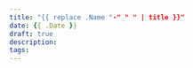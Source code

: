 ```yaml
---
title: "{{ replace .Name "-" " " | title }}"
date: {{ .Date }}
draft: true
description:
tags:
---
```


